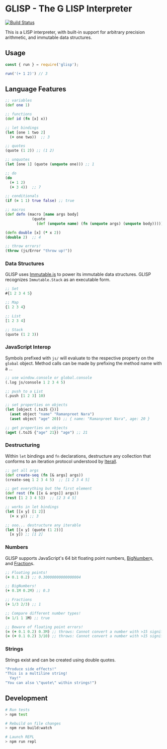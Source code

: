 # GLISP - The G LISP Interpreter

[![Build Status](https://travis-ci.org/rsnara/glisp.svg?branch=master)](https://travis-ci.org/rsnara/glisp)

This is a LISP interpreter, with built-in support for arbitrary precision arithmetic, and immutable data structures.

## Usage
```JavaScript
const { run } = require('glisp');

run('(+ 1 2)') // 3
```

## Language Features
```Clojure
;; variables
(def one 1)

;; functions
(def id (fn [x] x))

;; let bindings
(let [one 1 two 2]
  (+ one two))  ;; 3

;; quotes
(quote (1 2)) ;; (1 2)

;; unquotes
(let [one 1] (quote (unquote one))) ;; 1

;; do
(do
  (+ 1 2)
  (+ 3 4))  ;; 7

;; conditionals
(if (= 1 1) true false) ;; true

;; macros
(def defn (macro [name args body]
            (quote
              (def (unquote name) (fn (unquote args) (unquote body))))))

(defn double [x] (* x 2))
(double 2)  ;; 4

;; throw errors!
(throw (js/Error "throw up!"))
```

### Data Structures
GLISP uses [Immutable.js](https://facebook.github.io/immutable-js/) to power its immutable data structures. GLISP recognizes `Immutable.Stack` as an executable form.

```Clojure
;; Set
#{1 2 3 4 5}

;; Map
{1 2 3 4}

;; List
[1 2 3 4]

;; Stack
(quote (1 2 3))
```

### JavaScript Interop
Symbols prefixed with `js/` will evaluate to the respective property on the `global` object. Method calls can be made by prefixing the method name with a `.`.

```Clojure
;; use window.console or global.console
(.log js/console 1 2 3 4 5)

;; push to a List
(.push [1 2 3] 10)

;; set properties on objects
(let [object (.toJS {})]
  (aset object "name" "Ramanpreet Nara")
  (aset object "age" 20)) ;; { name: "Ramanpreet Nara", age: 20 }

;; get properties on objects
(aget (.toJS {"age" 21}) "age") ;; 21
```

### Destructuring

Within `let` bindings and `fn` declarations, destructure any collection that conforms to an iteration protocol understood by [Iterall](https://github.com/leebyron/iterall).

```Clojure
;; get all args
(def create-seq (fn [& args] args))
(create-seq 1 2 3 4 5)  ;; [1 2 3 4 5]

;; get everything but the first element
(def rest (fn [[x & args]] args))
(rest [1 2 3 4 5])  ;; [2 3 4 5]

;; works in let bindings
(let [[x y] [1 2]]
  (+ x y)) ;; 3

;; ooo... destructure any iterable
(let [[x y] (quote (1 2))]
  [x y]) ;; [1 2]
```

### Numbers
GLISP supports JavaScript's 64 bit floating point numbers, [BigNumber](https://github.com/MikeMcl/bignumber.js/)s, and [Fraction](https://github.com/infusion/Fraction.js/)s.

```Clojure
;; Floating points!
(+ 0.1 0.2) ;; 0.30000000000000004

;; BigNumbers!
(+ 0.1M 0.2M) ;; 0.3

;; Fractions
(+ 1/3 2/3) ;; 1

;; Compare different number types!
(= 1/1 1 1M) ;; true

;; Beware of floating point errors!
(= (+ 0.1 0.2) 0.3M) ;; throws: Cannot convert a number with >15 significant digits to BigNumber!
(= (+ 0.1 0.2) 3/10) ;; throws: Cannot convert a number with >15 significant digits to Fraction!
```

### Strings
Strings exist and can be created using double quotes.

```Clojure
"Produce side effects!"
"This is a multiline string!
  Yay!"
"You can also \"quote\" within strings!")
```

## Development

```BASH
# Run tests
> npm test

# Rebuild on file changes
> npm run build:watch

# Launch REPL
> npm run repl
```

